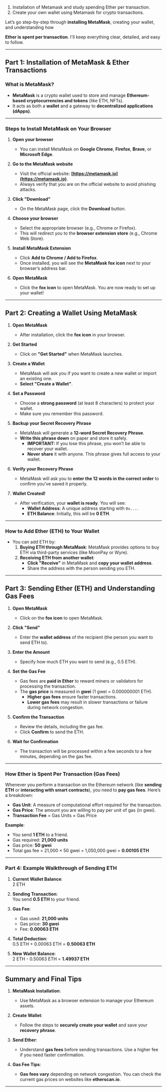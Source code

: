 

1.  Installation of Metamask and study spending Ether per transaction. 
2.  Create your own wallet using Metamask for crypto transactions. 




 Let’s go step-by-step through **installing MetaMask**, creating your wallet, and understanding how 


**Ether is spent per transaction**. I'll keep everything clear, detailed, and easy to follow.

---

## **Part 1: Installation of MetaMask & Ether Transactions**  

### **What is MetaMask?**  
- **MetaMask** is a crypto wallet used to store and manage **Ethereum-based cryptocurrencies and tokens** (like ETH, NFTs).  
- It acts as both a **wallet** and a gateway to **decentralized applications (dApps)**.

---

### **Steps to Install MetaMask on Your Browser**  

1. **Open your browser**  
   - You can install MetaMask on **Google Chrome**, **Firefox**, **Brave**, or **Microsoft Edge**.

2. **Go to the MetaMask website**  
   - Visit the official website: **[https://metamask.io](https://metamask.io)**.  
   - Always verify that you are on the official website to avoid phishing attacks.

3. **Click "Download"**  
   - On the MetaMask page, click the **Download** button.

4. **Choose your browser**  
   - Select the appropriate browser (e.g., Chrome or Firefox).  
   - This will redirect you to the **browser extension store** (e.g., Chrome Web Store).

5. **Install MetaMask Extension**  
   - Click **Add to Chrome / Add to Firefox**.  
   - Once installed, you will see the **MetaMask fox icon** next to your browser’s address bar.

6. **Open MetaMask**  
   - Click the **fox icon** to open MetaMask. You are now ready to set up your wallet!

---

## **Part 2: Creating a Wallet Using MetaMask**  

1. **Open MetaMask**  
   - After installation, click the **fox icon** in your browser.

2. **Get Started**  
   - Click on **"Get Started"** when MetaMask launches.

3. **Create a Wallet**  
   - MetaMask will ask you if you want to create a new wallet or import an existing one.  
   - **Select "Create a Wallet"**.

4. **Set a Password**  
   - Choose a **strong password** (at least 8 characters) to protect your wallet.  
   - Make sure you remember this password.  

5. **Backup your Secret Recovery Phrase**  
   - MetaMask will generate a **12-word Secret Recovery Phrase**.  
   - **Write this phrase down** on paper and store it safely.  
     - **IMPORTANT:** If you lose this phrase, you won’t be able to recover your wallet.  
     - **Never share** it with anyone. This phrase gives full access to your wallet.

6. **Verify your Recovery Phrase**  
   - MetaMask will ask you to **enter the 12 words in the correct order** to confirm you’ve saved it properly.

7. **Wallet Created!**  
   - After verification, your **wallet is ready**. You will see:
     - **Wallet Address**: A unique address starting with `0x...`.
     - **ETH Balance**: Initially, this will be **0 ETH**.

---

### **How to Add Ether (ETH) to Your Wallet**  
- You can add ETH by:
  1. **Buying ETH through MetaMask**: MetaMask provides options to buy ETH via third-party services (like MoonPay or Wyre).
  2. **Receiving ETH from another wallet**:
     - **Click "Receive"** in MetaMask and **copy your wallet address**.
     - Share the address with the person sending you ETH.  

---

## **Part 3: Sending Ether (ETH) and Understanding Gas Fees**  

1. **Open MetaMask**  
   - Click on the **fox icon** to open MetaMask.

2. **Click "Send"**  
   - Enter the **wallet address** of the recipient (the person you want to send ETH to).

3. **Enter the Amount**  
   - Specify how much ETH you want to send (e.g., 0.5 ETH).

4. **Set the Gas Fee**  
   - Gas fees are **paid in Ether** to reward miners or validators for processing the transaction.  
   - The **gas price** is measured in **gwei** (1 gwei = 0.000000001 ETH).  
     - **Higher gas fees** ensure faster transactions.
     - **Lower gas fees** may result in slower transactions or failure during network congestion.

5. **Confirm the Transaction**  
   - Review the details, including the gas fee.
   - Click **Confirm** to send the ETH.

6. **Wait for Confirmation**  
   - The transaction will be processed within a few seconds to a few minutes, depending on the gas fee.

---

### **How Ether is Spent Per Transaction (Gas Fees)**  
Whenever you perform a transaction on the Ethereum network (like **sending ETH** or **interacting with smart contracts**), you need to **pay gas fees**. Here’s a breakdown:  

- **Gas Unit**: A measure of computational effort required for the transaction.  
- **Gas Price**: The amount you are willing to pay per unit of gas (in gwei).  
- **Transaction Fee** = Gas Units × Gas Price  

**Example**:  
- You send **1 ETH** to a friend.  
- Gas required: **21,000 units**  
- Gas price: **50 gwei**  
- Total gas fee = 21,000 × 50 gwei = 1,050,000 gwei = **0.00105 ETH**  

---

### **Part 4: Example Walkthrough of Sending ETH**  

1. **Current Wallet Balance**:  
   2 ETH

2. **Sending Transaction**:  
   You send **0.5 ETH** to your friend.

3. **Gas Fee**:  
   - Gas used: **21,000 units**  
   - Gas price: **30 gwei**  
   - Fee: **0.00063 ETH**

4. **Total Deduction**:  
   0.5 ETH + 0.00063 ETH = **0.50063 ETH**  

5. **New Wallet Balance**:  
   2 ETH - 0.50063 ETH = **1.49937 ETH**

---

## **Summary and Final Tips**  

1. **MetaMask Installation**:  
   - Use MetaMask as a browser extension to manage your Ethereum assets.

2. **Create Wallet**:  
   - Follow the steps to **securely create your wallet** and save your **recovery phrase**.

3. **Send Ether**:  
   - Understand **gas fees** before sending transactions. Use a higher fee if you need faster confirmation.

4. **Gas Fee Tips**:  
   - **Gas fees vary** depending on network congestion. You can check the current gas prices on websites like **etherscan.io**.

---

